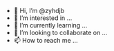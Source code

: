 - 👋 Hi, I’m @zyhdjb
- 👀 I’m interested in ...
- 🌱 I’m currently learning ...
- 💞️ I’m looking to collaborate on ...
- 📫 How to reach me ...

<!---
zyhdjb/zyhdjb is a ✨ special ✨ repository because its `README.md` (this file) appears on your GitHub profile.
You can click the Preview link to take a look at your changes.
--->
